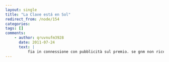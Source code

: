 ```yaml
---
layout: single
title: "La Clave está en Sol"
redirect_from: /node/154
categories:
tags: []
comments: 
    - author: qruvnufm3928
      date: 2011-07-24
      text: |
          fia in connessione con pubblicità sul premio. se gnm non riceve il consenso scritto del genitore o tutore del vincitore allora può assegnare il premio ad un altro entry.16. il premio non è sostituibile, non trasferibile, e non è convertibile in denaro o di altro prizes.17. gnm si riserva il diritto di modificare il premio a sua discrezione per una alternativa di pari valore o superiore. 18. le iscrizioni devono essere proprio lavoro originale del partecipante e non devono violare la proprietà intellettuale di terzi, morali o di altri diritti. concorrente di non devono avere non stipulato accordi con terzi che i diritti effetto di gnm per lo svolgimento della competizione e pubblicare la voce. 19. partecipando a questo concorso e la presentazione di una voce, il concorrente dichiara garantisce che lui / lei possiede tutti i diritti di tale materiale. l&#39;utente concede gnm una, perpetua, licenza esclusiva esente da royalties per utilizzare e riprodurre ogni storia è entrato senza restrizioni in ogni e tutti i media, anche ai fini del concorso, per uso commerciale, per la pubblicazione su tutti i siti web e le pagine di facebook di Timberland Uomini Roll stivali in moroccobased sia nella capitale , rabat , o in un villaggio , i volontari lavoreranno con le donne vulnerabili e giovani ragazze attraverso l&#39;insegnamento arte , organizzando lo sport , offrendo sostegno scolastico , e prendendo parte a laboratori e attività progettate per aiutare le donne ad aiutare se stessi . vuoi essere in grado di chattare con più libertà con le donne i volontari possono prendere lezioni di lingua che offrono sconti arabo o francese con il personale locale , da $ 90 per 10 ore alla settimana . a partire da $ 310 per una settimana a $ 3.500 per soggiorni di sei mesi , più 249 dollari quota di iscrizione ( esclusi i voli internazionali) con volunteerhq.orghelp con tsunami recoveryphotograph del giappone : alamythe città balneare di ishinomaki è stata devastata dallo tsunami 2011 e residenti accolgono tutto l&#39;aiuto può arrivare a ottenere il posto di nuovo in piedi . con non è solo fango ( injm , itsnotjustmud ) , un&#39;organizzazione di volontariato ishinomaki , specializzata nelle operazioni di soccorso , è possibile aiutare i locali a ricostruire la loro città . siate pronti a sporcarsi e rotolare Timberland Boot :. &#39;e&#39; vero che ci siamo sentiti nervosi nella competizione finale, ma non ci siamo sentiti troppo profondamente. abbiamo avuto fiducia nella nostra mente che abbiamo intenzione di farlo fino alla fine - questa fiducia è venuto dal programma di formazione del british council. abbiamo imparato molto dal programma e dalla condivisione di pensieri e idee con gli altri. abbiamo imparato come risolvere un target e come lavorare per realizzarlo, a prescindere dalla difficoltà della situazione può essere - trovare i problemi e spazzarli via &#39;per la prossima fase del concorso, le squadre vincitrici nazionali sono state assegnate volontari amici degli studenti da il peter jones enterprise academy nel regno unito. hanno inoltre ricevuto altri quattro giorni di formazione intensiva per assicurarsi che essi sono stati pienamente preparati per loro, una volta in una sfida tutta la vita - l&#39;individuazione, la pianificazione e la gestione di un&#39;impresa locale sostenibile e di successo con un reale impatto sull&#39;economia locale - e di fare un video di esso - tutto in sole sei settimane nexus effettuato una one-to-one di ricerca con le donne in due Kids Scarpe Timberland mpson ha osservato che l&#39;unica istituzione in malconcio, post-imperiale, la gran bretagna il cui potere era effettivamente cresciuta da quando ha iniziato a scrivere era il media.yet anche adesso leggi sulla diffamazione britannici rimangono piuttosto feroce (che riforma la diffamazione può essere una vittima della situazione di stallo attuale è una ironia evidente). la censura del teatro, in gran parte assurda, da qualcuno chiamato il lord chamberlain sopravvisse fino al 1968, con il supporto dei giornali più reazionari, nonostante decenni di protesta per la riforma. d-comunicazioni (oggi da informazioni) sono talvolta ancora rilasciato per proteggere la sicurezza dello stato. c&#39;è a volte controversia su di esso. la vita va avanti, come fa il press.john milton cadde fallo del suo governo e delle sue abitudini di licenza rivivere. fotografia: lebrecht music and arts photo library / alamywhen re e il parlamento uniti in una guerra civile nel 1641, l&#39;abolizione del tribunale odiata stella camera dava stampanti e aspiranti giornalisti la luce verde. non durò. famoso pamphlet di john milton, areopagitica (1644) di difendere la liber Spaccio Timberland  
---
```

<object width="640" height="350" data="http://www.youtube.com/v/m24FOnCkV7A" type="application/x-shockwave-flash"><param name="src" value="http://www.youtube.com/v/m24FOnCkV7A"></object>
